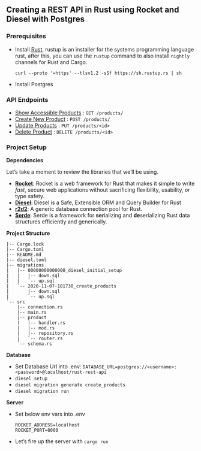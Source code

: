## Creating a REST API in Rust using Rocket and Diesel with Postgres

### Prerequisites

- Install [Rust](https://www.rust-lang.org/), rustup is an installer for the systems programming language rust, after this, you can use the `rustup` command to also install  `nightly` channels for Rust and Cargo.

  ```
  curl --proto '=https' --tlsv1.2 -sSf https://sh.rustup.rs | sh
  ```

- Install Postgres

### API Endpoints

- [Show Accessible Products]() : `GET /products/`
- [Create New Product]() : `POST /products/`
- [Update Products]() : `PUT /products/<id>`
- [Delete Product]() : `DELETE /products/<id>`

### Project Setup

**Dependencies**

Let’s take a moment to review the libraries that we’ll be using.

- **[Rocket](https://rocket.rs/)**: Rocket is a web framework for Rust that makes it simple to write *fast*, secure web applications without sacrificing flexibility, usability, or type safety.
- **[Diesel](https://diesel.rs/)**: Diesel is a Safe, Extensible ORM and Query Builder for Rust
- **[r2d2](https://github.com/sfackler/r2d2)**: A generic database connection pool for Rust.
- **[Serde](https://serde.rs/)**: Serde is a framework for **ser**ializing and **de**serializing Rust data structures efficiently and generically.

**Project Structure**

```
|-- Cargo.lock
|-- Cargo.toml
|-- README.md
|-- diesel.toml
|-- migrations
|   |-- 00000000000000_diesel_initial_setup
|   |   |-- down.sql
|   |   `-- up.sql
|   `-- 2020-11-07-181730_create_products
|       |-- down.sql
|       `-- up.sql
`-- src
    |-- connection.rs
    |-- main.rs
    |-- product
    |   |-- handler.rs
    |   |-- mod.rs
    |   |-- repository.rs
    |   `-- router.rs
    `-- schema.rs
```

**Database**

- Set Database Url into .env:  `DATABASE_URL=postgres://<username>:<password>@localhost/rust-rest-api`
- `diesel setup`
- `diesel migration generate create_products`
- `diesel migration run`

**Server**

- Set below env vars into .env

  ```
  ROCKET_ADDRESS=localhost
  ROCKET_PORT=8000
  ```

- Let’s fire up the server with `cargo run`
